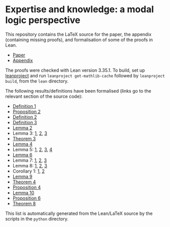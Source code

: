 # Expertise and knowledge: a modal logic perspective

This repository contains the LaTeX source for the paper, the appendix
(containing missing proofs), and formalisation of some of the proofs in Lean.

- [Paper](latex/main.pdf)
- [Appendix](latex/appendix.pdf)

The proofs were checked with Lean version 3.35.1. To build, set up
[leanproject](https://leanprover-community.github.io/leanproject.html) and run
`leanproject get-mathlib-cache` followed by `leanproject build`, from the
`lean` directory.

The following results/definitions have been formalised (links go to the
relevant section of the source code):

* [Definition 1](lean/src/basic.lean#L36)
* [Proposition 2](lean/src/frame_properties.lean#L31)
* [Definition 2](lean/src/epistemic_logic.lean#L314)
* [Definition 3](lean/src/epistemic_logic.lean#L21)
* [Lemma 2](lean/src/epistemic_logic.lean#L55)
* Lemma 3: [1](lean/src/epistemic_logic.lean#L82), [2](lean/src/epistemic_logic.lean#L198), [3](lean/src/epistemic_logic.lean#L206)
* [Theorem 3](lean/src/epistemic_logic.lean#L437)
* [Lemma 4](lean/src/soundness.lean#L7)
* Lemma 5: [1](lean/src/axiom_system.lean#L214), [2](lean/src/axiom_system.lean#L237), [3](lean/src/axiom_system.lean#L247), [4](lean/src/axiom_system.lean#L286)
* [Lemma 6](lean/src/axiom_system.lean#L439)
* Lemma 7: [1](lean/src/completeness.lean#L23), [2](lean/src/completeness.lean#L63), [3](lean/src/completeness.lean#L71)
* Lemma 8: [1](lean/src/completeness.lean#L114), [2](lean/src/completeness.lean#L206), [3](lean/src/completeness.lean#L228)
* Corollary 1: [1](lean/src/completeness.lean#L173), [2](lean/src/completeness.lean#L194)
* [Lemma 9](lean/src/completeness.lean#L284)
* [Theorem 4](lean/src/completeness.lean#L667)
* [Proposition 4](lean/src/multi_source.lean#L373)
* [Lemma 10](lean/src/multi_source.lean#L177)
* [Proposition 6](lean/src/multi_source.lean#L487)
* [Theorem 8](lean/src/multi_source.lean#L571)

This list is automatically generated from the Lean/LaTeX source by the scripts
in the `python` directory.

